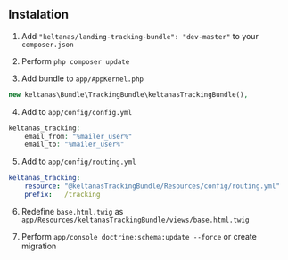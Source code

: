 ## Instalation

1. Add `"keltanas/landing-tracking-bundle": "dev-master"` to your `composer.json`

2. Perform `php composer update`

3. Add bundle to `app/AppKernel.php`

``` php
new keltanas\Bundle\TrackingBundle\keltanasTrackingBundle(),
```

4. Add to `app/config/config.yml`

``` php
keltanas_tracking:
    email_from: "%mailer_user%"
    email_to: "%mailer_user%"
```

5. Add to `app/config/routing.yml`

``` yml
keltanas_tracking:
    resource: "@keltanasTrackingBundle/Resources/config/routing.yml"
    prefix:   /tracking
```

6. Redefine `base.html.twig` as `app/Resources/keltanasTrackingBundle/views/base.html.twig`

7. Perform `app/console doctrine:schema:update --force` or create migration
